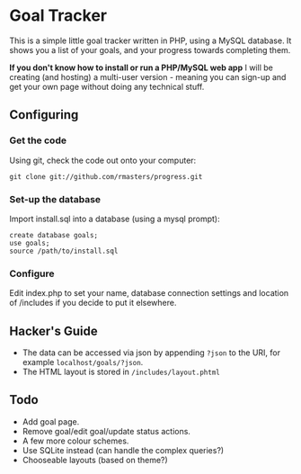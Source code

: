 # Goal Tracker

This is a simple little goal tracker written in PHP, using a MySQL database. It
shows you a list of your goals, and your progress towards completing them.

**If you don't know how to install or run a PHP/MySQL web app** I will be
creating (and hosting) a multi-user version - meaning you can sign-up and get
your own page without doing any technical stuff.

## Configuring

### Get the code

Using git, check the code out onto your computer:

    git clone git://github.com/rmasters/progress.git
    
### Set-up the database

Import install.sql into a database (using a mysql prompt):

    create database goals;
    use goals;
    source /path/to/install.sql
    
### Configure

Edit index.php to set your name, database connection settings and location of
/includes if you decide to put it elsewhere.

## Hacker's Guide

* The data can be accessed via json by appending `?json` to the URI, for example
`localhost/goals/?json`.
* The HTML layout is stored in `/includes/layout.phtml`

## Todo

* Add goal page.
* Remove goal/edit goal/update status actions.
* A few more colour schemes.
* Use SQLite instead (can handle the complex queries?)
* Chooseable layouts (based on theme?)
